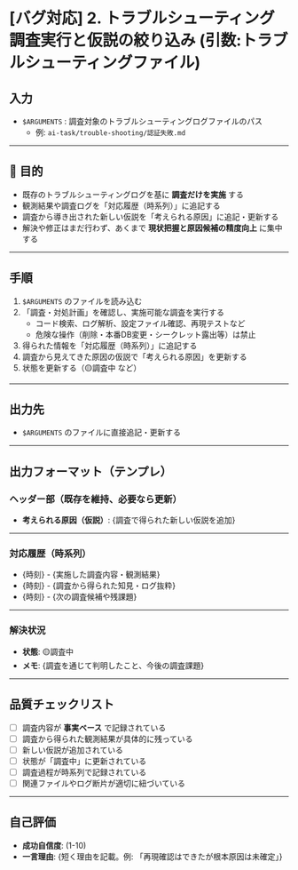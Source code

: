 # [バグ対応] 2. トラブルシューティング調査実行と仮説の絞り込み (引数:トラブルシューティングファイル)

## 入力
- `$ARGUMENTS` : 調査対象のトラブルシューティングログファイルのパス  
  - 例: `ai-task/trouble-shooting/認証失敗.md`

---

## 🎯 目的
- 既存のトラブルシューティングログを基に **調査だけを実施** する  
- 観測結果や調査ログを「対応履歴（時系列）」に追記する  
- 調査から導き出された新しい仮説を「考えられる原因」に追記・更新する  
- 解決や修正はまだ行わず、あくまで **現状把握と原因候補の精度向上** に集中する  

---

## 手順
1. `$ARGUMENTS` のファイルを読み込む  
2. 「調査・対処計画」を確認し、実施可能な調査を実行する  
   - コード検索、ログ解析、設定ファイル確認、再現テストなど  
   - 危険な操作（削除・本番DB変更・シークレット露出等）は禁止  
3. 得られた情報を「対応履歴（時系列）」に追記する  
4. 調査から見えてきた原因の仮説で「考えられる原因」を更新する  
5. 状態を更新する（🟡調査中 など）  

---

## 出力先
- `$ARGUMENTS` のファイルに直接追記・更新する  

---

## 出力フォーマット（テンプレ）

### ヘッダー部（既存を維持、必要なら更新）
- **考えられる原因（仮説）**: {調査で得られた新しい仮説を追加}  

---

### 対応履歴（時系列）
- {時刻} - {実施した調査内容・観測結果}  
- {時刻} - {調査から得られた知見・ログ抜粋}  
- {時刻} - {次の調査候補や残課題}  

---

### 解決状況
- **状態**: 🟡調査中  
- **メモ**: {調査を通じて判明したこと、今後の調査課題}  

---

## 品質チェックリスト
- [ ] 調査内容が **事実ベース** で記録されている  
- [ ] 調査から得られた観測結果が具体的に残っている  
- [ ] 新しい仮説が追加されている
- [ ] 状態が「調査中」に更新されている  
- [ ] 調査過程が時系列で記録されている  
- [ ] 関連ファイルやログ断片が適切に紐づいている  

---

## 自己評価
- **成功自信度**: (1-10)  
- **一言理由**: {短く理由を記載。例: 「再現確認はできたが根本原因は未確定」}  
